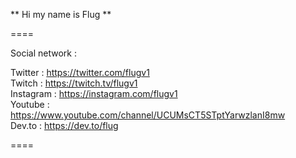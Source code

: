 ** Hi my name is Flug ** 

==== 

Social network : 

Twitter   :  https://twitter.com/flugv1  
Twitch    :  https://twitch.tv/flugv1  
Instagram :  https://instagram.com/flugv1  
Youtube   :  https://www.youtube.com/channel/UCUMsCT5STptYarwzlanI8mw  
Dev.to    :  https://dev.to/flug  

====




